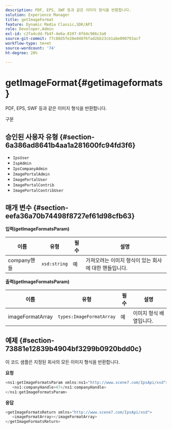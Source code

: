 ```yaml
---
description: PDF, EPS, SWF 등과 같은 이미지 형식을 반환합니다.
solution: Experience Manager
title: getImageFormat
feature: Dynamic Media Classic,SDK/API
role: Developer,Admin
exl-id: c2fa4cdd-fb4f-4e6a-8197-8f64c986c3a0
source-git-commit: 77c88d5fe20e048f6fad2bb23cb1abe090793acf
workflow-type: tm+mt
source-wordcount: '74'
ht-degree: 20%

---
```


# getImageFormat{#getimageformats}

PDF, EPS, SWF 등과 같은 이미지 형식을 반환합니다.

구문

## 승인된 사용자 유형 {#section-6a386ad8641b4aa1a281600fc94fd3f6}

* `IpsUser`
* `IspAdmin`
* `IpsCompanyAdmin`
* `ImagePortalAdmin`
* `ImagePortalUser`
* `ImagePortalContrib`
* `ImagePortalContribUser`

## 매개 변수 {#section-eefa36a70b74498f8727ef61d98cfb63}

**입력(getImageFormatsParam)**

| 이름 | 유형 | 필수 | 설명 |
|---|---|---|---|
| company핸들 | `xsd:string` | 예 | 가져오려는 이미지 형식이 있는 회사에 대한 핸들입니다. |

**출력(getImageFormatsParam)**

| 이름 | 유형 | 필수 | 설명 |
|---|---|---|---|
| imageFormatArray | `types:ImageFormatArray` | 예 | 이미지 형식 배열입니다. |

## 예제 {#section-73881e12839b4904bf3299b0920bdd0c}

이 코드 샘플은 지정된 회사의 모든 이미지 형식을 반환합니다.

**요청**

```java
<ns1:getImageFormatsParam xmlns:ns1="http://www.scene7.com/IpsApi/xsd">
   <ns1:companyHandle>47</ns1:companyHandle>
</ns1:getImageFormatsParam>
```

**응답**

```java
<getImageFormatsReturn xmlns="http://www.scene7.com/IpsApi/xsd">
   <imageFormatArray></imageFormatArray>
</getImageFormatsReturn>
```
